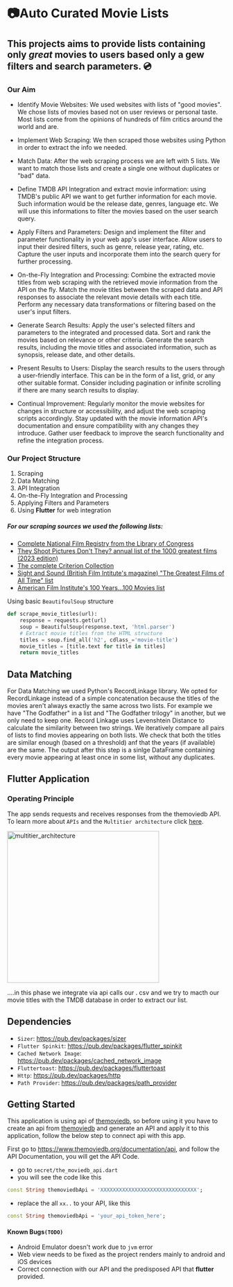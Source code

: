 # :camera:Auto Curated Movie Lists 
## This projects aims to provide lists containing only *great* movies to users based only a gew filters and search parameters. :cd:

### Our Aim
- Identify Movie Websites: We used websites with lists of "good movies". We chose lists of movies based not on user reviews or personal taste. Most lists come from the opinions of hundreds of film critics around the world and are.
 
- Implement Web Scraping: We then scraped those websites using Python in order to extract the info we needed.

- Match Data: After the web scraping process we are left with 5 lists. We want to match those lists and create a single one without duplicates or "bad" data.
 
- Define TMDB API Integration and extract movie information: using TMDB's public API we want to get further information for each movie. Such information would be the release date, genres, language etc. We will use this informations to filter the movies based on the user search query.

- Apply Filters and Parameters: Design and implement the filter and parameter functionality in your web app's user interface. Allow users to input their desired filters, such as genre, release year, rating, etc. Capture the user inputs and incorporate them into the search query for further processing.
 
- On-the-Fly Integration and Processing: Combine the extracted movie titles from web scraping with the retrieved movie information from the API on the fly. Match the movie titles between the scraped data and API responses to associate the relevant movie details with each title. Perform any necessary data transformations or filtering based on the user's input filters.
 
- Generate Search Results: Apply the user's selected filters and parameters to the integrated and processed data. Sort and rank the movies based on relevance or other criteria. Generate the search results, including the movie titles and associated information, such as synopsis, release date, and other details.
 
- Present Results to Users: Display the search results to the users through a user-friendly interface. This can be in the form of a list, grid, or any other suitable format. Consider including pagination or infinite scrolling if there are many search results to display.
 
- Continual Improvement: Regularly monitor the movie websites for changes in structure or accessibility, and adjust the web scraping scripts accordingly. Stay updated with the movie information API's documentation and ensure compatibility with any changes they introduce. Gather user feedback to improve the search functionality and refine the integration process.

### Our Project Structure
1. Scraping
2. Data Matching
2. API Integration
3. On-the-Fly Integration and Processing
4. Applying Filters and Parameters
5. Using **Flutter** for web integration
   
##### For our scraping sources we used the following lists:
- [Complete National Film Registry from the Library of Congress](https://www.loc.gov/programs/national-film-preservation-board/film-registry/complete-national-film-registry-listing/)
- [They Shoot Pictures Don't They? annual list of the 1000 greatest films (2023 edition)](https://www.theyshootpictures.com/gf1000_all1000films.htm)
- [The complete Criterion Collection](https://www.criterion.com/)
- [Sight and Sound (British Film Intitute's magazine) "The Greatest Films of All Time" list](https://www.bfi.org.uk/sight-and-sound/greatest-films-all-time)
- [American Film Institute's 100 Years...100 Movies list](https://www.afi.com/afis-100-years-100-movies-10th-anniversary-edition/)

Using basic `BeautifoulSoup` structure
```python
def scrape_movie_titles(url):
    response = requests.get(url)
    soup = BeautifulSoup(response.text, 'html.parser')
    # Extract movie titles from the HTML structure
    titles = soup.find_all('h2', cdlass_='movie-title')
    movie_titles = [title.text for title in titles]
    return movie_titles
```
## Data Matching
For Data Matching we used Python's RecordLinkage library.
We opted for RecordLinkage instead of a simple concatenation because the titles of the movies aren't always exactly the same across two lists. For example we have "The Godfather" in a list and "The Godfather trilogy" in another, but we only need to keep one.
Record Linkage uses Levenshtein Distance to calculate the similarity between two strings.
We iteratively compare all pairs of lists to find movies appearing on both lists. We check that both the titles are similar enough (based on a threshold) anf that the years (if available) are the same.
The output after this step is a sinlge DataFrame containing every movie appearing at least once in some list, without any duplicates. 


## Flutter Application

### Operating Principle

 The app sends requests and receives responses from the themoviedb API. <br> To learn more about `APIs` and the `Multitier architecture` click <a target="_blank" href="https://en.wikipedia.org/wiki/Multitier_architecture#Web_development_usage">here</a>.
 
<a target="_blank" href="https://volansys.com/wp-content/uploads/2019/07/VOLANSYS_Tiers-of-Architecture-new.jpg"> <img width="350" alt="multitier_architecture" src="https://user-images.githubusercontent.com/61885011/132905821-d68d4792-3f8f-4660-a648-968f353dcb1c.jpg"> </a>

....in this phase we integrate via api calls our .  csv and we try to macth our movie titles with the TMDB database in order to extract our list.

## Dependencies
- `Sizer`: <a target="_blank" href="https://pub.dev/packages/sizer">https://pub.dev/packages/sizer</a>
- `Flutter Spinkit`: <a target="_blank" href="https://pub.dev/packages/flutter_spinkit">https://pub.dev/packages/flutter_spinkit</a>
- `Cached Network Image`: <a target="_blank" href="https://pub.dev/packages/cached_network_image">https://pub.dev/packages/cached_network_image</a>
- `Fluttertoast`: <a target="_blank" href="https://pub.dev/packages/fluttertoast">https://pub.dev/packages/fluttertoast</a>
- `Http`: <a target="_blank" href="https://pub.dev/packages/http">https://pub.dev/packages/http</a>
- `Path Provider`: <a target="_blank" href="https://pub.dev/packages/path_provider">https://pub.dev/packages/path_provider</a>
 
## Getting Started
This application is using api of <a target="_blank" href="https://www.themoviedb.org/">themoviedb</a>, so before using it you have to create an api from <a  target="_blank" href="https://www.themoviedb.org/">themoviedb</a> and generate an API and apply it to this application, follow the below step to connect api with this app.

First go to <a target="_blank" href="https://www.themoviedb.org/documentation/api">https://www.themoviedb.org/documentation/api</a>, and follow the API Documentation, you will get the API Code.

- go to `secret/the_moviedb_api.dart`
- you will see the code like this

```dart
const String themoviedbApi = 'XXXXXXXXXXXXXXXXXXXXXXXXXXXXXXX';
```
- replace the all `xx..` to your API, like this

```dart
const String themoviedbApi = 'your_api_token_here';
```



#### Known Bugs`(TODO)`
- Android Emulator doesn't work due to `jvm` error
- Web view needs to be fixed as the project renders mainly to android and iOS devices
- Correct connection with our API and the predisposed API that **flutter** provided.
